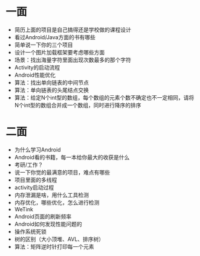 # 一面
* 简历上面的项目是自己搞得还是学校做的课程设计
* 看过Android/Java方面的书有哪些
* 简单说一下你的三个项目
* 设计一个图片加载框架要考虑哪些方面
* 场景：找出海量字符里面出现次数最多的那个字符
* Activity的启动流程
* Android性能优化
* 算法：找出单向链表的中间节点
* 算法：单向链表的头尾结点交换
* 算法：给定N个int型的数组，每个数组的元素个数不确定也不一定相同，请将N个int型的数组合并成一个数组，同时进行降序的排序
# 二面
* 为什么学习Android
* Android看的书籍，每一本给你最大的收获是什么
* 考研/工作？
* 说一下你觉的最满意的项目，难点有哪些
* 项目里面的多线程
* activity启动过程
* 内存泄漏是啥，用什么工具检测
* 内存优化，哪些优化，怎么进行检测
* WeTink
* Android页面的刷新频率
* Android如何发现性能问题的
* 操作系统死锁
* 树的区别（大小顶堆、AVL、排序树）
* 算法：矩阵逆时针打印每一个元素